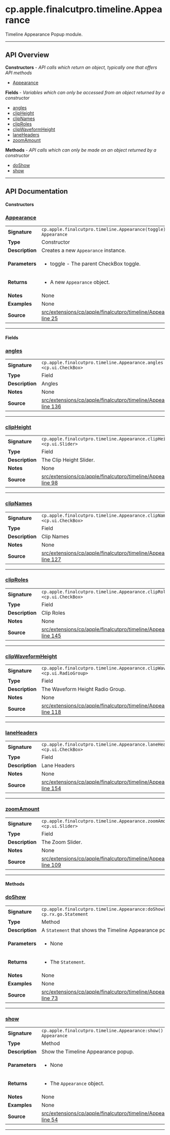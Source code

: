 # cp.apple.finalcutpro.timeline.Appearance

Timeline Appearance Popup module.

---

## API Overview
**Constructors** - _API calls which return an object, typically one that offers API methods_
 * [Appearance](#appearance)

**Fields** - _Variables which can only be accessed from an object returned by a constructor_
 * [angles](#angles)
 * [clipHeight](#clipheight)
 * [clipNames](#clipnames)
 * [clipRoles](#cliproles)
 * [clipWaveformHeight](#clipwaveformheight)
 * [laneHeaders](#laneheaders)
 * [zoomAmount](#zoomamount)

**Methods** - _API calls which can only be made on an object returned by a constructor_
 * [doShow](#doshow)
 * [show](#show)


---

## API Documentation

#### Constructors


### [Appearance](#appearance)

|                                             |                                                                                     |
| --------------------------------------------|-------------------------------------------------------------------------------------|
| **Signature**                               | `cp.apple.finalcutpro.timeline.Appearance(toggle) -> Appearance`                                                                    |
| **Type**                                    | Constructor                                                                     |
| **Description**                             | Creates a new `Appearance` instance.                                                                     |
| **Parameters**                              | <ul><li>toggle - The parent CheckBox toggle.</li></ul> |
| **Returns**                                 | <ul><li>A new `Appearance` object.</li></ul>          |
| **Notes**                                   | None |
| **Examples**                                | None |
| **Source**                                  | [src/extensions/cp/apple/finalcutpro/timeline/Appearance.lua line 25](https://github.com/CommandPost/CommandPost/blob/develop/src/extensions/cp/apple/finalcutpro/timeline/Appearance.lua#L25) |

---

#### Fields


### [angles](#angles)

|                                             |                                                                                     |
| --------------------------------------------|-------------------------------------------------------------------------------------|
| **Signature**                               | `cp.apple.finalcutpro.timeline.Appearance.angles <cp.ui.CheckBox>`                                                                    |
| **Type**                                    | Field                                                                     |
| **Description**                             | Angles                                                                     |
| **Notes**                                   | None |
| **Source**                                  | [src/extensions/cp/apple/finalcutpro/timeline/Appearance.lua line 136](https://github.com/CommandPost/CommandPost/blob/develop/src/extensions/cp/apple/finalcutpro/timeline/Appearance.lua#L136) |

---


### [clipHeight](#clipheight)

|                                             |                                                                                     |
| --------------------------------------------|-------------------------------------------------------------------------------------|
| **Signature**                               | `cp.apple.finalcutpro.timeline.Appearance.clipHeight <cp.ui.Slider>`                                                                    |
| **Type**                                    | Field                                                                     |
| **Description**                             | The Clip Height Slider.                                                                     |
| **Notes**                                   | None |
| **Source**                                  | [src/extensions/cp/apple/finalcutpro/timeline/Appearance.lua line 98](https://github.com/CommandPost/CommandPost/blob/develop/src/extensions/cp/apple/finalcutpro/timeline/Appearance.lua#L98) |

---


### [clipNames](#clipnames)

|                                             |                                                                                     |
| --------------------------------------------|-------------------------------------------------------------------------------------|
| **Signature**                               | `cp.apple.finalcutpro.timeline.Appearance.clipNames <cp.ui.CheckBox>`                                                                    |
| **Type**                                    | Field                                                                     |
| **Description**                             | Clip Names                                                                     |
| **Notes**                                   | None |
| **Source**                                  | [src/extensions/cp/apple/finalcutpro/timeline/Appearance.lua line 127](https://github.com/CommandPost/CommandPost/blob/develop/src/extensions/cp/apple/finalcutpro/timeline/Appearance.lua#L127) |

---


### [clipRoles](#cliproles)

|                                             |                                                                                     |
| --------------------------------------------|-------------------------------------------------------------------------------------|
| **Signature**                               | `cp.apple.finalcutpro.timeline.Appearance.clipRoles <cp.ui.CheckBox>`                                                                    |
| **Type**                                    | Field                                                                     |
| **Description**                             | Clip Roles                                                                     |
| **Notes**                                   | None |
| **Source**                                  | [src/extensions/cp/apple/finalcutpro/timeline/Appearance.lua line 145](https://github.com/CommandPost/CommandPost/blob/develop/src/extensions/cp/apple/finalcutpro/timeline/Appearance.lua#L145) |

---


### [clipWaveformHeight](#clipwaveformheight)

|                                             |                                                                                     |
| --------------------------------------------|-------------------------------------------------------------------------------------|
| **Signature**                               | `cp.apple.finalcutpro.timeline.Appearance.clipWaveformHeight <cp.ui.RadioGroup>`                                                                    |
| **Type**                                    | Field                                                                     |
| **Description**                             | The Waveform Height Radio Group.                                                                     |
| **Notes**                                   | None |
| **Source**                                  | [src/extensions/cp/apple/finalcutpro/timeline/Appearance.lua line 118](https://github.com/CommandPost/CommandPost/blob/develop/src/extensions/cp/apple/finalcutpro/timeline/Appearance.lua#L118) |

---


### [laneHeaders](#laneheaders)

|                                             |                                                                                     |
| --------------------------------------------|-------------------------------------------------------------------------------------|
| **Signature**                               | `cp.apple.finalcutpro.timeline.Appearance.laneHeaders <cp.ui.CheckBox>`                                                                    |
| **Type**                                    | Field                                                                     |
| **Description**                             | Lane Headers                                                                     |
| **Notes**                                   | None |
| **Source**                                  | [src/extensions/cp/apple/finalcutpro/timeline/Appearance.lua line 154](https://github.com/CommandPost/CommandPost/blob/develop/src/extensions/cp/apple/finalcutpro/timeline/Appearance.lua#L154) |

---


### [zoomAmount](#zoomamount)

|                                             |                                                                                     |
| --------------------------------------------|-------------------------------------------------------------------------------------|
| **Signature**                               | `cp.apple.finalcutpro.timeline.Appearance.zoomAmount <cp.ui.Slider>`                                                                    |
| **Type**                                    | Field                                                                     |
| **Description**                             | The Zoom Slider.                                                                     |
| **Notes**                                   | None |
| **Source**                                  | [src/extensions/cp/apple/finalcutpro/timeline/Appearance.lua line 109](https://github.com/CommandPost/CommandPost/blob/develop/src/extensions/cp/apple/finalcutpro/timeline/Appearance.lua#L109) |

---

#### Methods


### [doShow](#doshow)

|                                             |                                                                                     |
| --------------------------------------------|-------------------------------------------------------------------------------------|
| **Signature**                               | `cp.apple.finalcutpro.timeline.Appearance:doShow() -> cp.rx.go.Statement`                                                                    |
| **Type**                                    | Method                                                                     |
| **Description**                             | A `Statement` that shows the Timeline Appearance popup.                                                                     |
| **Parameters**                              | <ul><li>None</li></ul> |
| **Returns**                                 | <ul><li>The `Statement`.</li></ul>          |
| **Notes**                                   | None |
| **Examples**                                | None |
| **Source**                                  | [src/extensions/cp/apple/finalcutpro/timeline/Appearance.lua line 73](https://github.com/CommandPost/CommandPost/blob/develop/src/extensions/cp/apple/finalcutpro/timeline/Appearance.lua#L73) |

---


### [show](#show)

|                                             |                                                                                     |
| --------------------------------------------|-------------------------------------------------------------------------------------|
| **Signature**                               | `cp.apple.finalcutpro.timeline.Appearance:show() -> Appearance`                                                                    |
| **Type**                                    | Method                                                                     |
| **Description**                             | Show the Timeline Appearance popup.                                                                     |
| **Parameters**                              | <ul><li>None</li></ul> |
| **Returns**                                 | <ul><li>The `Appearance` object.</li></ul>          |
| **Notes**                                   | None |
| **Examples**                                | None |
| **Source**                                  | [src/extensions/cp/apple/finalcutpro/timeline/Appearance.lua line 54](https://github.com/CommandPost/CommandPost/blob/develop/src/extensions/cp/apple/finalcutpro/timeline/Appearance.lua#L54) |

---

